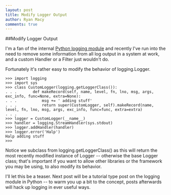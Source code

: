 ```yaml
---
layout: post
title: Modify Logger Output
author: Ryan Macy
comments: true
---
```


##Modify Logger Output

I'm a fan of the internal [Python logging module](http://docs.python.org/2.7/library/logging.html) and recently I've run into the need to remove some information from all log output in a system at work, and a custom Handler or a Filter just wouldn't do.

Fortunately it's rather easy to modify the behavior of logging.Logger.

	>>> import logging
	>>> import sys
	>>> class CustomLogger(logging.getLoggerClass()):
	. . .		def makeRecord(self, name, level, fn, lno, msg, args, exc_info, func=None, extra=None):
	. . .			msg += ' adding stuff'
	. . .			return super(CustomLogger, self).makeRecord(name, level, fn, lno, msg, args, exc_info, func=func, extra=extra)
	. . .
	>>> logger = CustomLogger(__name__)
	>>> handler = logging.StreamHandler(sys.stdout)
	>>> logger.addHandler(handler)
	>>> logger.error('Halp')
	Halp adding stuff
	>>>

Notice we subclass from logging.getLoggerClass() as this will return the most recently modified instance of Logger -- otherwise the base Logger class; that's important if you want to allow other libraries or the framework you may be using, to also modify its behavior.

I'll let this be a teaser. Next post will be a tutorial type post on the logging module in Python -- to warm you up a bit to the concept, posts afterwards will hack up logging in ever useful ways.
